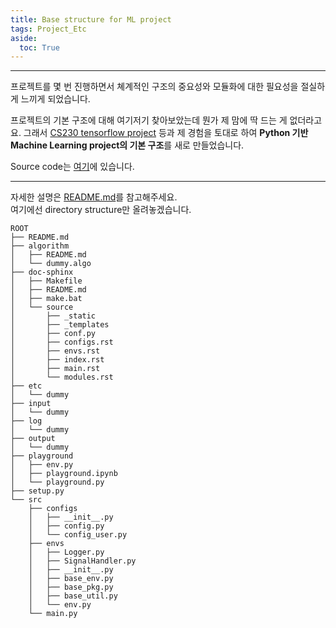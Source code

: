 ```yaml
---
title: Base structure for ML project
tags: Project_Etc
aside:
  toc: True
---
```


<!--more-->

---

프로젝트를 몇 번 진행하면서 쳬계적인 구조의 중요성와 모듈화에 대한 필요성을 절실하게 느끼게 되었습니다.  

프로젝트의 기본 구조에 대해 여기저기 찾아보았는데 뭔가 제 맘에 딱 드는 게 없더라고요. 그래서 [CS230 tensorflow project](https://github.com/cs230-stanford/cs230-code-examples) 등과 제 경험을 토대로 하여 **Python 기반 Machine Learning project의 기본 구조**를 새로 만들었습니다.

Source code는 [여기](https://github.com/djy-git/base-strcture-for-ML-project)에 있습니다.

---

자세한 설명은 [README.md](https://github.com/djy-git/base-strcture-for-ML-project)를 참고해주세요.  
여기에선 directory structure만 올려놓겠습니다.


    ROOT
    ├── README.md
    ├── algorithm
    │   ├── README.md
    │   └── dummy.algo
    ├── doc-sphinx
    │   ├── Makefile
    │   ├── README.md
    │   ├── make.bat
    │   └── source
    │       ├── _static
    │       ├── _templates
    │       ├── conf.py
    │       ├── configs.rst
    │       ├── envs.rst
    │       ├── index.rst
    │       ├── main.rst
    │       └── modules.rst
    ├── etc
    │   └── dummy
    ├── input
    │   └── dummy
    ├── log
    │   └── dummy
    ├── output
    │   └── dummy
    ├── playground
    │   ├── env.py
    │   ├── playground.ipynb
    │   └── playground.py
    ├── setup.py
    └── src
        ├── configs
        │   ├── __init__.py
        │   ├── config.py
        │   └── config_user.py
        ├── envs
        │   ├── Logger.py
        │   ├── SignalHandler.py
        │   ├── __init__.py
        │   ├── base_env.py
        │   ├── base_pkg.py
        │   ├── base_util.py
        │   └── env.py
        └── main.py